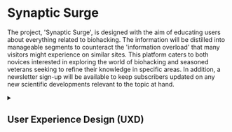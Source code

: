 # Synaptic Surge

The project, 'Synaptic Surge', is designed with the aim of educating users about everything related to biohacking. The information will be distilled into manageable segments to counteract the 'information overload' that many visitors might experience on similar sites. This platform caters to both novices interested in exploring the world of biohacking and seasoned veterans seeking to refine their knowledge in specific areas. In addition, a newsletter sign-up will be available to keep subscribers updated on any new scientific developments relevant to the topic at hand.

<details>
<summary><h2>User Experience Design (UXD)</h2></summary>

<details>
<summary><h3>Strategy</h3></summary>
<details>
<summary><h4>User Stories</h4></summary>
First Time Visitor Goals

- As a First Time user, I want to easily understand the main purpose of the site and learn more about the concepts of Biohacking.
- As a First Time user, I want to be able to easily navigate throughout the site to find informative content and educational resources.
- As a First Time user, I want to view the website and content clearly on my mobile device.
- As a First Time user, I want to find ways to follow the Biohacking education platform on different social media platforms.

Returning Visitor Goals

- As a Returning user, I want to find and explore new content and resources about Biohacking so that I can continue my learning journey.
- As a Returning user, I want to be able to interact with other users or experts in the field, so I can deepen my understanding and share ideas.
- As a Returning user, I want to contact the organisation so I can request more information or suggest topics for future content.

Frequent Visitor Goals

- As a Frequent user, I want to check to see if there are any new articles, videos, or resources about Biohacking.
- As a Frequent user, I want to check to see if there are any new developments or trends in the field of Biohacking.
- As a Frequent user, I want to sign up for the Newsletter so that I am emailed any major updates and/or changes to the website or new insights in the field of Biohacking.

</details>
<details>
<summary><h4>Site Owner Goals</h4></summary>

- As a Site Owner, I want to create an intuitive and responsive website that effectively educates users about Biohacking.
- As a Site Owner, I want to be able to inform users of new content, resources, or changes to the site, keeping them engaged and up-to-date.
- As a Site Owner, I want to generate revenue by promoting relevant products, services, or partnerships related to Biohacking.
- As a Site Owner, I want more exposure for the website's social media pages to build a broader community around the subject of Biohacking.
- As a Site Owner, I want to be able to receive communication from site visitors, allowing for feedback, content suggestions, and community interaction.
- As a Site Owner, I want to be able to show visitors the team behind the website, to build trust and further establish the site's credibility in the field of Biohacking.

</details>
<details>
<summary><h4>Competition</h4></summary>
I have found a variety of sites that include information on Biohacking: Biohackers Lab, David Asprey, Biohacking Collective, Found My Fitness, Quantified Self, and Ben Greenfield Life. Many of them seem to revolve around a personality, which gives the information on the site more credibility. This would be difficult to compete with currently, however, with a successful, monetizable site I could hire scientific professionals to give 'Synaptic Surge' more credence.

Moreover, many of these sites create podcasts, which is an unreachable content feature right now. But I believe there could be a niche in this podcast space for anecdotal podcasts where I would interview 'Synaptic Surge' users and hear about their Biohacking experiences. This has worked well with content creators such as:

- Dr Anthony Chaffe - His focus is on the Carnivore Diet and its myriad of benefits (Dr Chaffe also interviews scientific peers, but I believe his interviews with regular people are quite powerful, as are Jake's, because it makes the subject matter more relatable.)
- Jake Steiner - His focus is on eyesight, specifically managing and even reversing myopia.

There are other sites that have a much broader focus but include information on Biohacking; Healthline and Medical News Today.

Overall, while I feel these sites succeed in educating the user they often leave me with a feeling of 'information overload' and could be broken down into more manageable chunks.
</details>
<details>
<summary><h4>Strategy Tradeoffs</h4></summary>
![synaptic_surge_tradeoff_table](/assets/images/readme_only/synaptic_surge_strategy_tradeoff_table.png)
![synaptic_surge_tradeoff_graph](/assets/images/readme_only/synaptic_surge_strategy_tradeoff_graph.png)
</details>
</details>

<details>
    <summary><h3>Scope</h3></summary>

<details>
    <summary><h4>Sprint 1</h4></summary>

Sprint 1 Features:

- Landing Page
- Nav Bar
- Responsive website
- An education page template to fulfil 'Educate users about Biohacking'. The first entries to use this template will be:
  1. Supplementation: This includes the use of various supplements, such as vitamins, minerals, and nootropics, that are believed to enhance various aspects of health and performance, including cognitive function.
- About Page - to fulfil 'Educate users about Biohacking'
- Basic Form - to fulfil 'Sign up for site updates / new scientific studies'
- Footer with socials - to fulfil 'Increase Social media presence'

Sprint 1 Requirement Types:

- Languages: HTML & CSS
- <https://formspree.io/> (To log form action data)
- Text
- Images
- Video

</details>

<details>
    <summary><h4>Sprint 2</h4></summary>

Sprint 2 Features:

- Search Bar - to fulfil 'Ability to search for keywords'

Sprint 2 Requirement Types:

- Languages: HTML, CSS & Javascript

</details>

<details>
    <summary><h4>Sprint 3+</h4></summary>

Sprint 3+ Features:

- More information on biohacking - to fulfil the ongoing business goal; 'Educate users about Biohacking'
	1. Nutrition and Diet: Biohackers pay close attention to what they consume, and often experiment with different diets (such as ketogenic, paleo, or intermittent fasting) to see how they affect health and performance.
	2. Exercise and Physical Activity: Biohackers often use specific exercise regimens to improve physical and mental health. This can range from traditional workout routines to more cutting-edge approaches like high-intensity interval training (HIIT) or electrical muscle stimulation.
	3. Sleep Optimization: Many biohackers focus on improving both the quantity and quality of their sleep, often using various tracking devices to monitor their sleep patterns and make necessary adjustments.
	4. Meditation and Mindfulness: This includes practices that improve mental health and reduce stress, such as mindfulness exercises, breathing techniques, and various forms of meditation.
	5. Technology: Biohackers often use wearable technology to track various health metrics (like heart rate variability or sleep patterns) and make data-informed decisions about their lifestyle changes.
	6. Genetic and Microbiome Testing: Some biohackers use genetic testing to understand their genetic predispositions and make lifestyle changes accordingly. Similarly, microbiome testing can provide information about gut health, which is increasingly recognized as a significant factor in overall health.
	7. Environmental Design: This can involve optimizing personal living and working spaces to support health and well-being, such as using standing desks, optimizing light for circadian rhythms, or using air purifiers to improve air quality.
- Forum - to fulfil 'Ability to converse with other users and experts'
- Advanced Search - to fulfil 'Ability to search by specific requirement e.g. Mood, Depression, Sleep, etc'
- Advanced Form - to fulfil 'Individual form choice so users get the specific information they want'
- Podcasts - to fulfil 'Anecdotal evidence from users'

Sprint 2 Requirement Types:

- Languages: HTML, CSS & JavaScript, Python (perhaps node.js instead), SQL
- Framework: NodeJs (Either this or python for the backend)
- Text
- Images
- Video
- Audio

</details>
</details>
